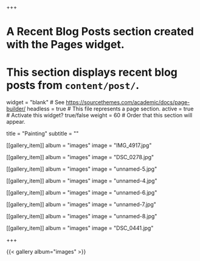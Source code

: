 +++
# A Recent Blog Posts section created with the Pages widget.
# This section displays recent blog posts from `content/post/`.

widget = "blank"  # See https://sourcethemes.com/academic/docs/page-builder/
headless = true  # This file represents a page section.
active = true  # Activate this widget? true/false
weight = 60  # Order that this section will appear.

title = "Painting"
subtitle = ""

[[gallery_item]]
  album = "images"
  image = "IMG_4917.jpg"

[[gallery_item]]
  album = "images"
  image = "DSC_0278.jpg"
  
[[gallery_item]]
  album = "images"
  image = "unnamed-5.jpg"
  
[[gallery_item]]
  album = "images"
  image = "unnamed-4.jpg"

[[gallery_item]]
  album = "images"
  image = "unnamed-6.jpg"

[[gallery_item]]
  album = "images"
  image = "unnamed-7.jpg"

[[gallery_item]]
  album = "images"
  image = "unnamed-8.jpg"

[[gallery_item]]
  album = "images"
  image = "DSC_0441.jpg"


+++

{{< gallery album="images" >}}
